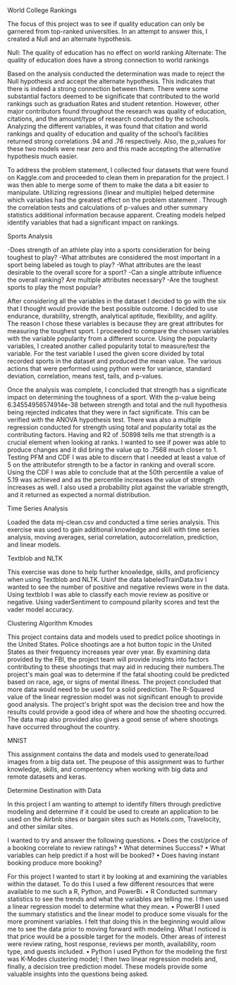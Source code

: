 World College Rankings

The focus of this project was to see if quality education can only be garnered from top-ranked universities. In an attempt to answer this, I created a Null and an alternate hypothesis.

Null: The quality of education has no effect on world ranking Alternate: The quality of education does have a strong connection to world rankings

Based on the analysis conducted the determination was made to reject the Null hypothesis and accept the alternate hypothesis. This indicates that there is indeed a strong connection between them. There were some substantial factors deemed to be significate that contributed to the world rankings such as graduation Rates and student retention. However, other major contributors found throughout the research was quality of education, citations, and the amount/type of research conducted by the schools. Analyzing the different variables, it was found that citation and world rankings and quality of education and quality of the school’s facilities returned strong correlations .94 and .76 respectively. Also, the p_values for these two models were near zero and this made accepting the alternative hypothesis much easier.

To address the problem statement, I collected four datasets that were found on Kaggle.com and proceeded to clean them in preparation for the project. I was then able to merge some of them to make the data a bit easier to manipulate. Utilizing regressions (linear and multiple) helped determine which variables had the greatest effect on the problem statement . Through the correlation tests and calculations of p-values and other summary statistics additional information because apparent. Creating models helped identify variables that had a significant impact on rankings.

Sports Analysis

-Does strength of an athlete play into a sports consideration for being toughest to play? -What attributes are considered the most important in a sport being labeled as tough to play? -What attributes are the least desirable to the overall score for a sport? -Can a single attribute influence the overall ranking? Are multiple attributes necessary? -Are the toughest sports to play the most popular?

After considering all the variables in the dataset I decided to go with the six that I thought would provide the best possible outcome. I decided to use endurance, durability, strength, analytical aptitude, flexibility, and agility. The reason I chose these variables is because they are great attributes for measuring the toughest sport. I proceeded to compare the chosen variables with the variable popularity from a different source. Using the popularity variables, I created another called popularity total to measure/test the variable. For the test variable I used the given score divided by total recorded sports in the dataset and produced the mean value. The various actions that were performed using python were for variance, standard deviation, correlation, means test, tails, and p-values.

Once the analysis was complete, I concluded that strength has a significate impact on determining the toughness of a sport. With the p-value being 6.34554956574914e-38 between strength and total and the null hypothesis being rejected indicates that they were in fact significate. This can be verified with the ANOVA hypothesis test. There was also a multiple regression conducted for strength using total and popularity total as the contributing factors. Having and R2 of .50898 tells me that strength is a crucial element when looking at ranks. I wanted to see if power was able to produce changes and it did bring the value up to .7568 much closer to 1. Testing PFM and CDF I was able to discern that I needed at least a value of 5 on the attributefor strength to be a factor in ranking and overall score. Using the CDF I was able to conclude that at the 50th percentile a value of 5.19 was achieved and as the percentile increases the value of strength increases as well. I also used a probability plot against the variable strength, and it returned as expected a normal distribution.

Time Series Analysis

Loaded the data mj-clean.csv and conducted a time series analysis. This exercise was used to gain additional knowledge and skill with time series analysis, moving averages, serial correlation, autocorrelation, prediction, and linear models.

Textblob and NLTK

This exercise was done to help further knowledge, skills, and proficiency when using Textblob and NLTK. Usinf the data labeledTrainData.tsv I wanted to see the number of positive and negative reviews were in the data. Using textblob I was able to classify each movie review as positive or negative. Using vaderSentiment to compound pilarity scores and test the vader model accuracy.

Clustering Algorithm Kmodes

This project contains data and models used to predict police shootings in the United States. Police shootings are a hot button topic in the United States as their frequency increases year over year. By examining data provided by the FBI, the project team will provide insights into factors contributing to these shootings that may aid in reducing their numbers.The project's main goal was to determine if the fatal shooting could be predicted based on race, age, or signs of mental illness. The project concluded that more data would need to be used for a solid prediction. The R-Squared value of the linear regression model was not significant enough to provide good analysis. The project's bright spot was the decision tree and how the results could provide a good idea of where and how the shooting occurred. The data map also provided also gives a good sense of where shootings have occurred throughout the country.

MNIST

This assignment contains the data and models used to generate/load images from a big data set. The peupose of this assignment was to further knowledge, skills, and compentency when working with big data and remote datasets and keras.

Determine Destination with Data

In this project I am wanting to attempt to identify filters through predictive modeling and determine if it could be used to create an application to be used on the Airbnb sites or bargain sites such as Hotels.com, Travelocity, and other similar sites.

I wanted to try and answer the following questions. • Does the cost/price of a booking correlate to review ratings? • What determines Success? • What variables can help predict if a host will be booked? • Does having instant booking produce more booking?

For this project I wanted to start it by looking at and examining the variables within the dataset. To do this I used a few different resources that were available to me such a R, Python, and PowerBi. • R Conducted summary statistics to see the trends and what the variables are telling me. I then used a linear regression model to determine what they mean. • PowerBI I used the summary statistics and the linear model to produce some visuals for the more prominent variables. I felt that doing this in the beginning would allow me to see the data prior to moving forward with modeling. What I noticed is that price would be a possible target for the models. Other areas of interest were review rating, host response, reviews per month, availability, room type, and guests included. • Python I used Python for the modeling the first was K-Modes clustering model; I then two linear regression models and, finally, a decision tree prediction model. These models provide some valuable insights into the questions being asked.
